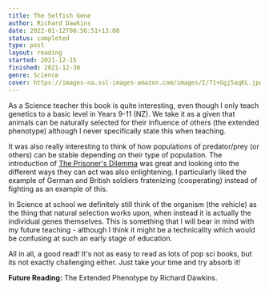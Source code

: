 ```yaml
---
title: The Selfish Gene
author: Richard Dawkins
date: 2022-01-12T08:56:51+13:00
status: completed
type: post
layout: reading
started: 2021-12-15
finished: 2021-12-30
genre: Science
cover: https://images-na.ssl-images-amazon.com/images/I/71+Ggj5aqKL.jpg
---
```


As a Science teacher this book is quite interesting, even though I only teach genetics to a basic level in Years 9-11 (NZ). We take it as a given that animals can be naturally selected for their influence of others (the extended phenotype) although I never specifically state this when teaching.

It was also really interesting to think of how populations of predator/prey (or others) can be stable depending on their type of population. The introduction of [The Prisoner\'s Dilemma](https://en.wikipedia.org/wiki/Prisoner%27s_dilemma) was great and looking into the different ways they can act was also enlightening. I particularly liked the example of German and British soldiers fratenizing (cooperating) instead of fighting as an example of this.

In Science at school we definitely still think of the organism (the vehicle) as the thing that natural selection works upon, when instead it is actually the individual genes themselves. This is something that I will bear in mind with my future teaching - although I think it might be a technicality which would be confusing at such an early stage of education.

All in all, a good read! It's not as easy to read as lots of pop sci books, but its not exactly challenging either. Just take your time and try absorb it!

__Future Reading:__ The Extended Phenotype by Richard Dawkins.
